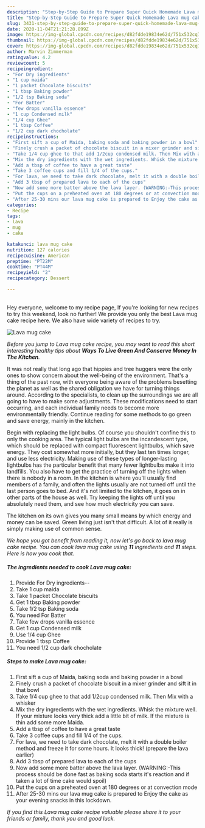 ```yaml
---
description: "Step-by-Step Guide to Prepare Super Quick Homemade Lava mug cake"
title: "Step-by-Step Guide to Prepare Super Quick Homemade Lava mug cake"
slug: 3431-step-by-step-guide-to-prepare-super-quick-homemade-lava-mug-cake
date: 2020-11-04T21:21:28.899Z
image: https://img-global.cpcdn.com/recipes/d82fdde19834e62d/751x532cq70/lava-mug-cake-recipe-main-photo.jpg
thumbnail: https://img-global.cpcdn.com/recipes/d82fdde19834e62d/751x532cq70/lava-mug-cake-recipe-main-photo.jpg
cover: https://img-global.cpcdn.com/recipes/d82fdde19834e62d/751x532cq70/lava-mug-cake-recipe-main-photo.jpg
author: Marvin Zimmerman
ratingvalue: 4.2
reviewcount: 5
recipeingredient:
- "For Dry ingredients"
- "1 cup maida"
- "1 packet Chocolate biscuits"
- "1 tbsp Baking powder"
- "1/2 tsp Baking soda"
- "For Batter"
- "few drops vanilla essence"
- "1 cup Condensed milk"
- "1/4 cup Ghee"
- "1 tbsp Coffee"
- "1/2 cup dark chocholate"
recipeinstructions:
- "First sift a cup of Maida, baking soda and baking powder in a bowl"
- "Finely crush a packet of chocolate biscuit in a mixer grinder and sift it in that bowl"
- "Take 1/4 cup ghee to that add 1/2cup condensed milk. Then Mix with a whisker"
- "Mix the dry ingredients with the wet ingredients. Whisk the mixture well. If your mixture looks very thick add a little bit of milk. If the mixture is thin add some more Maida."
- "Add a tbsp of coffee to have a great taste"
- "Take 3 coffee cups and fill 1/4 of the cups."
- "For lava, we need to take dark chocolate, melt it with a double boiler method and freeze it for some hours. It looks thick! (prepare the lava earlier)"
- "Add 3 tbsp of prepared lava to each of the cups"
- "Now add some more batter above the lava layer. (WARNING:-This process should be done fast as baking soda starts it&#39;s reaction and if taken a lot of time cake would spoil)"
- "Put the cups on a preheated oven at 180 degrees or at convection mode"
- "After 25-30 mins our lava mug cake is prepared to Enjoy the cake as your evening snacks in this lockdown."
categories:
- Recipe
tags:
- lava
- mug
- cake

katakunci: lava mug cake 
nutrition: 127 calories
recipecuisine: American
preptime: "PT22M"
cooktime: "PT44M"
recipeyield: "2"
recipecategory: Dessert

---
```

<br>
Hey everyone, welcome to my recipe page, If you're looking for new recipes to try this weekend, look no further! We provide you only the best Lava mug cake recipe here. We also have wide variety of recipes to try.
<br>


![Lava mug cake](https://img-global.cpcdn.com/recipes/d82fdde19834e62d/751x532cq70/lava-mug-cake-recipe-main-photo.jpg)

<i>Before you jump to Lava mug cake recipe, you may want to read this short interesting healthy tips about 
<strong>Ways To Live Green And Conserve Money In The Kitchen</strong>.</i>
</br>

It was not really that long ago that hippies and tree huggers were the only ones to show concern about the well-being of the environment. That's a thing of the past now, with everyone being aware of the problems besetting the planet as well as the shared obligation we have for turning things around. According to the specialists, to clean up the surroundings we are all going to have to make some adjustments. These modifications need to start occurring, and each individual family needs to become more environmentally friendly. Continue reading for some methods to go green and save energy, mainly in the kitchen.

Begin with replacing the light bulbs. Of course you shouldn't confine this to only the cooking area. The typical light bulbs are the incandescent type, which should be replaced with compact fluorescent lightbulbs, which save energy. They cost somewhat more initially, but they last ten times longer, and use less electricity. Making use of these types of longer-lasting lightbulbs has the particular benefit that many fewer lightbulbs make it into landfills. You also have to get the practice of turning off the lights when there is nobody in a room. In the kitchen is where you'll usually find members of a family, and often the lights usually are not turned off until the last person goes to bed. And it's not limited to the kitchen, it goes on in other parts of the house as well. Try keeping the lights off until you absolutely need them, and see how much electricity you can save.

The kitchen on its own gives you many small means by which energy and money can be saved. Green living just isn't that difficult. A lot of it really is simply making use of common sense.


<i>We hope you got benefit from reading it, now let's go back to lava mug cake recipe. You can cook lava mug cake using <strong>11</strong> ingredients and <strong>11</strong> steps. Here is how you cook that.
</i>

##### The ingredients needed to cook Lava mug cake:

1. Provide For Dry ingredients--
1. Take 1 cup maida
1. Take 1 packet Chocolate biscuits
1. Get 1 tbsp Baking powder
1. Take 1/2 tsp Baking soda
1. You need For Batter
1. Take few drops vanilla essence
1. Get 1 cup Condensed milk
1. Use 1/4 cup Ghee
1. Provide 1 tbsp Coffee
1. You need 1/2 cup dark chocholate


##### Steps to make Lava mug cake:

1. First sift a cup of Maida, baking soda and baking powder in a bowl
1. Finely crush a packet of chocolate biscuit in a mixer grinder and sift it in that bowl
1. Take 1/4 cup ghee to that add 1/2cup condensed milk. Then Mix with a whisker
1. Mix the dry ingredients with the wet ingredients. Whisk the mixture well. If your mixture looks very thick add a little bit of milk. If the mixture is thin add some more Maida.
1. Add a tbsp of coffee to have a great taste
1. Take 3 coffee cups and fill 1/4 of the cups.
1. For lava, we need to take dark chocolate, melt it with a double boiler method and freeze it for some hours. It looks thick! (prepare the lava earlier)
1. Add 3 tbsp of prepared lava to each of the cups
1. Now add some more batter above the lava layer. (WARNING:-This process should be done fast as baking soda starts it&#39;s reaction and if taken a lot of time cake would spoil)
1. Put the cups on a preheated oven at 180 degrees or at convection mode
1. After 25-30 mins our lava mug cake is prepared to Enjoy the cake as your evening snacks in this lockdown.


<i>If you find this Lava mug cake recipe valuable please share it to your friends or family, thank you and good luck.</i>

